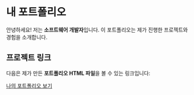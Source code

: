 # 내 포트폴리오

안녕하세요! 저는 **소프트웨어 개발자**입니다. 이 포트폴리오는 제가 진행한 프로젝트와 경험을 소개합니다.

## 프로젝트 링크
다음은 제가 만든 **포트폴리오 HTML 파일**을 볼 수 있는 링크입니다:

[나의 포트폴리오 보기](https://kimchars.github.io/portfolio-site/)
